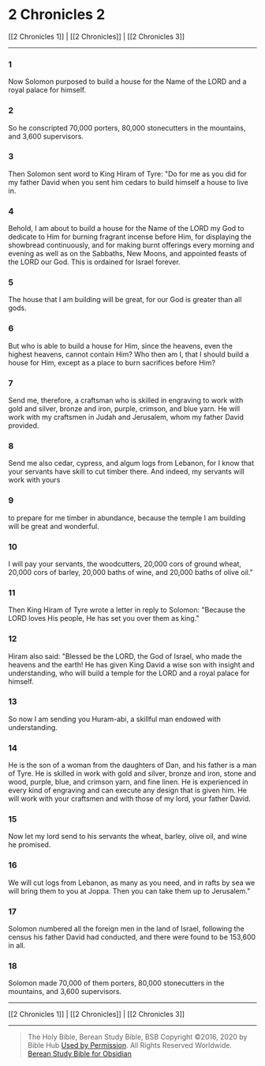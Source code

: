 # 2 Chronicles 2

[[2 Chronicles 1]] | [[2 Chronicles]] | [[2 Chronicles 3]]

---

### 1
Now Solomon purposed to build a house for the Name of the LORD and a royal palace for himself.

### 2
So he conscripted 70,000 porters, 80,000 stonecutters in the mountains, and 3,600 supervisors.

### 3
Then Solomon sent word to King Hiram of Tyre: "Do for me as you did for my father David when you sent him cedars to build himself a house to live in.

### 4
Behold, I am about to build a house for the Name of the LORD my God to dedicate to Him for burning fragrant incense before Him, for displaying the showbread continuously, and for making burnt offerings every morning and evening as well as on the Sabbaths, New Moons, and appointed feasts of the LORD our God. This is ordained for Israel forever.

### 5
The house that I am building will be great, for our God is greater than all gods.

### 6
But who is able to build a house for Him, since the heavens, even the highest heavens, cannot contain Him? Who then am I, that I should build a house for Him, except as a place to burn sacrifices before Him?

### 7
Send me, therefore, a craftsman who is skilled in engraving to work with gold and silver, bronze and iron, purple, crimson, and blue yarn. He will work with my craftsmen in Judah and Jerusalem, whom my father David provided.

### 8
Send me also cedar, cypress, and algum logs from Lebanon, for I know that your servants have skill to cut timber there. And indeed, my servants will work with yours

### 9
to prepare for me timber in abundance, because the temple I am building will be great and wonderful.

### 10
I will pay your servants, the woodcutters, 20,000 cors of ground wheat, 20,000 cors of barley, 20,000 baths of wine, and 20,000 baths of olive oil."

### 11
Then King Hiram of Tyre wrote a letter in reply to Solomon: "Because the LORD loves His people, He has set you over them as king."

### 12
Hiram also said: "Blessed be the LORD, the God of Israel, who made the heavens and the earth! He has given King David a wise son with insight and understanding, who will build a temple for the LORD and a royal palace for himself.

### 13
So now I am sending you Huram-abi, a skillful man endowed with understanding.

### 14
He is the son of a woman from the daughters of Dan, and his father is a man of Tyre. He is skilled in work with gold and silver, bronze and iron, stone and wood, purple, blue, and crimson yarn, and fine linen. He is experienced in every kind of engraving and can execute any design that is given him. He will work with your craftsmen and with those of my lord, your father David.

### 15
Now let my lord send to his servants the wheat, barley, olive oil, and wine he promised.

### 16
We will cut logs from Lebanon, as many as you need, and in rafts by sea we will bring them to you at Joppa. Then you can take them up to Jerusalem."

### 17
Solomon numbered all the foreign men in the land of Israel, following the census his father David had conducted, and there were found to be 153,600 in all.

### 18
Solomon made 70,000 of them porters, 80,000 stonecutters in the mountains, and 3,600 supervisors.

---

[[2 Chronicles 1]] | [[2 Chronicles]] | [[2 Chronicles 3]]

---

> The Holy Bible, Berean Study Bible, BSB
> Copyright &copy;2016, 2020 by Bible Hub
> [Used by Permission](https://berean.bible/terms.htm). All Rights Reserved Worldwide.
> [Berean Study Bible for Obsidian](https://github.com/gapmiss/berean-study-bible-for-obsidian)

